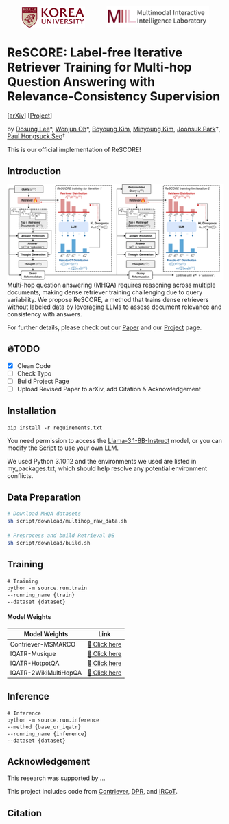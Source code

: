 <div style="display: flex; justify-content: center; align-items: center; gap: 50px;">
  <img src="assets/ku-logo.png" alt="korea" height="50">
  <a href="https://miil.korea.ac.kr/" target="_blank">
    <img src="assets/miil.png" alt="miil" height="50">
  </a>
</div>

# ReSCORE: Label-free Iterative Retriever Training for Multi-hop Question Answering with Relevance-Consistency Supervision

[[arXiv](https://arxiv.org/abs/)] [[Project](https://leeds1219.github.io/ReSCORE-Project-Page/)] <br>

by [Dosung Lee](https://leeds1219.github.io/)\*, [Wonjun Oh](https://github.com/owj0421)\*, [Boyoung Kim](bykimby.github.io), [Minyoung Kim](https://github.com/EuroMinyoung186), [Joonsuk Park](http://www.mathcs.richmond.edu/~jpark/)†, [Paul Hongsuck Seo](https://miil.korea.ac.kr/)†

This is our official implementation of ReSCORE! 

## Introduction
![Figure](assets/figure.png)
Multi-hop question answering (MHQA) requires reasoning across multiple documents, making dense retriever training challenging due to query variability. We propose ReSCORE, a method that trains dense retrievers without labeled data by leveraging LLMs to assess document relevance and consistency with answers.

For further details, please check out our [Paper](https://arxiv.org/abs/) and our [Project](https://leeds1219.github.io/ReSCORE-Project-Page/) page.

## :fire:TODO
- [x] Clean Code
- [ ] Check Typo
- [ ] Build Project Page
- [ ] Upload Revised Paper to arXiv, add Citation & Acknowledgement

## Installation
```
pip install -r requirements.txt
```

You need permission to access the [Llama-3.1-8B-Instruct](https://huggingface.co/meta-llama/Llama-3.1-8B-Instruct) model, or you can modify the [Script](/source/module/generate/llama.py) to use your own LLM.

We used Python 3.10.12 and the environments we used are listed in my_packages.txt, which should help resolve any potential environment conflicts.

## Data Preparation
```bash
# Download MHQA datasets
sh script/download/multihop_raw_data.sh

# Preprocess and build Retrieval DB
sh script/download/build.sh
```

## Training
```
# Training
python -m source.run.train
--running_name {train}
--dataset {dataset}
```

#### Model Weights
| Model Weights | Link |
|--------------|------|
| Contriever-MSMARCO | [🔗 Click here](https://huggingface.co/facebook/contriever-msmarco) |
| IQATR-Musique | [🔗 Click here](https://huggingface.co/Lee1219/iqatr-musique) |
| IQATR-HotpotQA | [🔗 Click here](https://huggingface.co/Lee1219/iqatr-hotpotqa) |
| IQATR-2WikiMultiHopQA | [🔗 Click here](https://huggingface.co/Lee1219/iqatr-2wikimhqa) |

## Inference
```
# Inference
python -m source.run.inference
--method {base_or_iqatr}
--running_name {inference}
--dataset {dataset}
```

## Acknowledgement
This research was supported by ...

This project includes code from [Contriever](https://github.com/facebookresearch/contriever), [DPR](https://github.com/facebookresearch/DPR), and [IRCoT](https://github.com/StonyBrookNLP/ircot).

## Citation
```BibTeX

```
